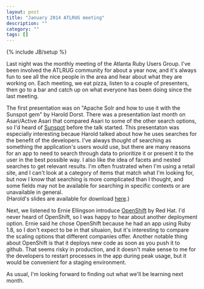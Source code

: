 ```yaml
---
layout: post
title: "January 2014 ATLRUG meeting"
description: ""
category: ""
tags: []
---
```

{% include JB/setup %}

Last night was the monthly meeting of the Atlanta Ruby Users Group.  I've been involved 
the ATLRUG community for about a year now, and it's always fun to see all the nice people
in the area and hear about what they are working on. Each meeting, we eat pizza, listen to
a couple of presenters, then go to a bar and catch up on what everyone has been doing since
the last meeting.

The first presentation was on "Apache Solr and how to use it with the Sunspot gem" by Harold
Dorst.  There was a presentation last month on Asari/Active Asari that compared Asari to
some of the other search options, so I'd heard of [Sunspot](http://sunspot.github.io/) before
the talk started.  This presentaton was especially interesting becaue Harold talked about 
how he uses searches for the
benefit of the developers.  I've always thought of searching as something the application's
users would use, but there are many reasons for an app to need to search through data to 
prioritize it or present it to the user in the best possible way.  I also like the idea of
facets and nested searches to get relevant results.  I'm often frustrated when I'm using a 
retail site, and I can't look at a category of items that match what I'm looking for, but
now I know that searching is more complicated than I thought, and some fields may not be 
available for searching in specific contexts or are unavailable in general.  
(Harold's slides are available for download [here](http://www.raastech.com/raastech/library/Raastech_Jan2014_ATLRUG_SolrSunSpot.pdf).)

Next, we listened to Ernie Ellingson introduce [OpenShift](https://www.openshift.com/) by
Red Hat. I'd never heard of OpenShift, so I was happy to hear about another deployment
option.  Ernie said he chose OpenShift because he had an app using Ruby 1.8, so I don't
expect to be in that situaion, but it's interesting to compare the scaling options that
different companies offer.  Another notable thing about OpenShift is that it deploys new
code as soon as you push it to github.  That seems risky in production, and it doesn't make
sense to me for the developers to restart processes in the app during peak usage, but it 
would be convenient for a staging environment.

As usual, I'm looking forward to finding out what we'll be learning next month.
